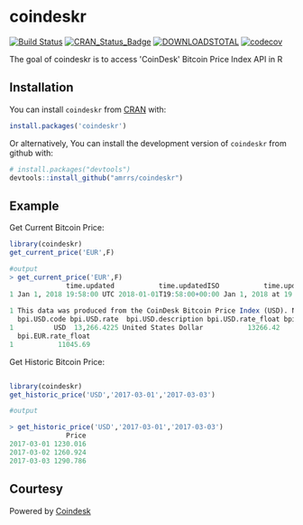 # coindeskr

[![Build Status](https://travis-ci.org/amrrs/coindeskr.svg?branch=master)](https://travis-ci.org/amrrs/coindeskr) [![CRAN\_Status\_Badge](http://www.r-pkg.org/badges/version/coindeskr)](https://cran.r-project.org/package=coindeskr) [![DOWNLOADSTOTAL](https://cranlogs.r-pkg.org/badges/grand-total/coindeskr)](https://cranlogs.r-pkg.org/badges/grand-total/coindeskr) [![codecov](https://codecov.io/gh/amrrs/coindeskr/branch/master/graph/badge.svg)](https://codecov.io/gh/amrrs/coindeskr)

The goal of coindeskr is to access 'CoinDesk' Bitcoin Price Index API in R

## Installation

You can install `coindeskr` from [CRAN](https://cran.r-project.org/package=coindeskr) with:

``` r
install.packages('coindeskr')
```

Or alternatively, You can install the development version of `coindeskr` from github with:

``` r
# install.packages("devtools")
devtools::install_github("amrrs/coindeskr")
```

## Example

Get Current Bitcoin Price:

``` r
library(coindeskr)
get_current_price('EUR',F)

#output
> get_current_price('EUR',F)
              time.updated           time.updatedISO           time.updateduk
1 Jan 1, 2018 19:58:00 UTC 2018-01-01T19:58:00+00:00 Jan 1, 2018 at 19:58 GMT
                                                                                                                                                   disclaimer
1 This data was produced from the CoinDesk Bitcoin Price Index (USD). Non-USD currency data converted using hourly conversion rate from openexchangerates.org
  bpi.USD.code bpi.USD.rate  bpi.USD.description bpi.USD.rate_float bpi.EUR.code bpi.EUR.rate bpi.EUR.description
1          USD  13,266.4225 United States Dollar           13266.42          EUR  11,045.6897                Euro
  bpi.EUR.rate_float
1           11045.69
```

Get Historic Bitcoin Price:

``` r

library(coindeskr)
get_historic_price('USD','2017-03-01','2017-03-03')

#output

> get_historic_price('USD','2017-03-01','2017-03-03')
              Price
2017-03-01 1230.016
2017-03-02 1260.924
2017-03-03 1290.786
```

## Courtesy
Powered by [Coindesk](https://www.coindesk.com/api/)
